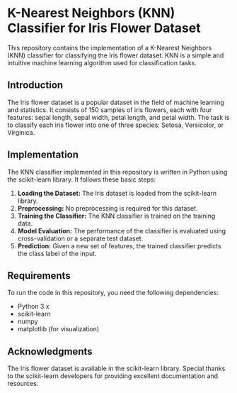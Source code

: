 # K-Nearest Neighbors (KNN) Classifier for Iris Flower Dataset

This repository contains the implementation of a K-Nearest Neighbors (KNN) classifier for classifying the Iris flower dataset. KNN is a simple and intuitive machine learning algorithm used for classification tasks.

## Introduction

The Iris flower dataset is a popular dataset in the field of machine learning and statistics. It consists of 150 samples of iris flowers, each with four features: sepal length, sepal width, petal length, and petal width. The task is to classify each iris flower into one of three species: Setosa, Versicolor, or Virginica.

## Implementation

The KNN classifier implemented in this repository is written in Python using the scikit-learn library. It follows these basic steps:

1. **Loading the Dataset:** The Iris dataset is loaded from the scikit-learn library.
2. **Preprocessing:** No preprocessing is required for this dataset.
3. **Training the Classifier:** The KNN classifier is trained on the training data.
4. **Model Evaluation:** The performance of the classifier is evaluated using cross-validation or a separate test dataset.
5. **Prediction:** Given a new set of features, the trained classifier predicts the class label of the input.

## Requirements

To run the code in this repository, you need the following dependencies:

- Python 3.x
- scikit-learn
- numpy
- matplotlib (for visualization)

## Acknowledgments

The Iris flower dataset is available in the scikit-learn library.
Special thanks to the scikit-learn developers for providing excellent documentation and resources.

